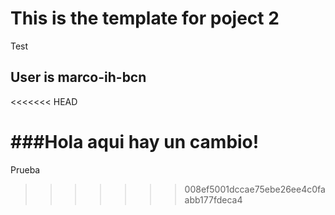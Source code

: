 # This is the template for poject 2
Test
## User is marco-ih-bcn
<<<<<<< HEAD

###Hola aqui hay un cambio!
=======
Prueba
>>>>>>> 008ef5001dccae75ebe26ee4c0faabb177fdeca4
